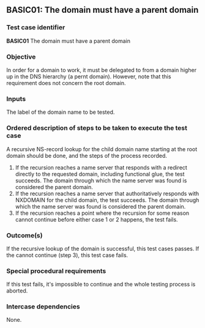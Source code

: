 ## BASIC01: The domain must have a parent domain

### Test case identifier
**BASIC01** The domain must have a parent domain

### Objective

In order for a domain to work, it must be delegated to from a domain higher
up in the DNS hierarchy (a pernt domain). However, note that this
requirement does not concern the root domain.

### Inputs

The label of the domain name to be tested.

### Ordered description of steps to be taken to execute the test case

A recursive NS-record lookup for the child domain name starting at the
root domain should be done, and the steps of the process recorded.

1. If the recursion reaches a name server that responds with a redirect
   directly to the requested domain, including functional glue, the test
   succeeds. The domain through which the name server was found is
   considered the parent domain.
2. If the recursion reaches a name server that authoritatively responds
   with NXDOMAIN for the child domain, the test succeeds. The domain
   through which the name server was found is considered the parent domain.
3. If the recursion reaches a point where the recursion for some reason
   cannot continue before either case 1 or 2 happens, the test fails. 

### Outcome(s)

If the recursive lookup of the domain is successful, this test cases passes.
If the cannot continue (step 3), this test case fails.

### Special procedural requirements

If this test fails, it's impossible to continue and the whole testing process
is aborted.

### Intercase dependencies

None.
